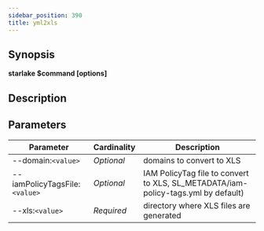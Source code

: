 ```yaml
---
sidebar_position: 390
title: yml2xls
---
```



## Synopsis

**starlake $command [options]**

## Description


## Parameters

Parameter|Cardinality|Description
---|---|---
--domain:`<value>`|*Optional*|domains to convert to XLS
--iamPolicyTagsFile:`<value>`|*Optional*|IAM PolicyTag file to convert to XLS, SL_METADATA/iam-policy-tags.yml by default)
--xls:`<value>`|*Required*|directory where XLS files are generated

